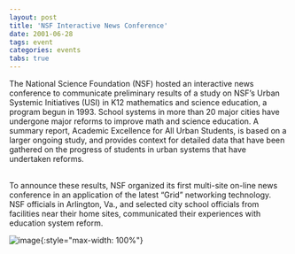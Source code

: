 ```yaml
---
layout: post
title: 'NSF Interactive News Conference'
date: 2001-06-28
tags: event
categories: events
tabs: true
---
```


The National Science Foundation (NSF) hosted an interactive news conference to communicate preliminary results of a study on NSF&rsquo;s Urban Systemic Initiatives (USI) in K12 mathematics and science education, a program begun in 1993. School systems in more than 20 major cities have undergone major reforms to improve math and science education. A summary report, Academic Excellence for All Urban Students, is based on a larger ongoing study, and provides context for detailed data that have been gathered on the progress of students in urban systems that have undertaken reforms.<br><br>

To announce these results, NSF organized its first multi-site on-line news conference in an application of the latest &ldquo;Grid&rdquo; networking technology. NSF officials in Arlington, Va., and selected city school officials from facilities near their home sites, communicated their experiences with education system reform.

![image](https://www.evl.uic.edu/output/originals/nsf_ag3.jpg-srcw.jpg){:style="max-width: 100%"}

